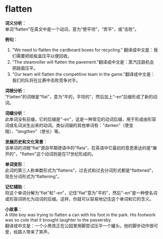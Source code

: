 # flatten

**词义分析**：  
单词“flatten”在英文中是一个动词，意为“使平坦”，“弄平”，或“击败”。

  

**例句**：

  

1.  "We need to flatten the cardboard boxes for recycling." 翻译成中文是：我们需要把纸板盒压平以便回收。
2.  "The steamroller will flatten the pavement."翻译成中文是：蒸汽压路机会把路面压平。
3.  "Our team will flatten the competitive team in the game."翻译成中文是：我们的队将在比赛中击败竞争对手。

  

**词根分析**：  
“Flatten”的词根是“flat”，意为“平的，平坦的”，然后加上“-en”后缀形成了新的动词。

  

**词缀分析**：  
此单词没有前缀，它的后缀是"-en"，这是一种常见的动词后缀，用于形成由形容词或名词派生出来的动词。类似词缀的其他单词有："darken"（使变暗）、"lengthen"（使长）等。

  

**发展历史和文化背景**：  
该单词的词根“flat”源自早期德语中的“flata”，在英语中它最初的意思表达的是“展开的”，"flatten"这个动词则是在17世纪形成的。

  

**单词变形**：  
此词的第三人称单数形式为“flattens”，过去式和过去分词形式都是“flattened”，现在分词形式为“flattening”。

  

**记忆辅助**：  
将这个单词分解为“flat”和"-en"，记住"flat"意为"平的"，然后"-en"是一种使名词或形容词转化为动词的后缀。这样，你就可以容易地记住这个单词和它的含义。

  

**小故事**：  
A little boy was trying to flatten a can with his foot in the park. His footwork was so cute that it brought laughter to the passersby.  
翻译成中文是：一个小男孩正在公园里用脚尝试压平一个罐头。他的脚步动作很可爱，给路人带来了笑声。
